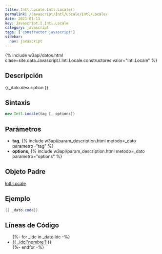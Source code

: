 ```yaml
---
title: Intl.Locale.Intl.Locale()
permalink: /Javascript/Intl/Locale/Intl/Locale/
date: 2021-01-11
key: Javascript.I.Intl.Locale
category: javascript
tags: ['constructor javascript']
sidebar: 
  nav: javascript
---
```


{% include w3api/datos.html clase=site.data.Javascript.I.Intl.Locale.constructores valor="Intl.Locale" %}

## Descripción
{{_dato.description }}

## Sintaxis
~~~javascript
new Intl.Locale(tag [, options])
~~~

## Parámetros
* **tag**,  {% include w3api/param_description.html metodo=_dato parametro="tag" %}
* **options**,  {% include w3api/param_description.html metodo=_dato parametro="options" %}

## Objeto Padre
[Intl.Locale](/Javascript/Intl/Locale/)

## Ejemplo
~~~java
{{ _dato.code}}
~~~

## Líneas de Código
<ul>
{%- for _ldc in _dato.ldc -%}
   <li>
       <a href="{{_ldc['url'] }}">{{ _ldc['nombre'] }}</a>
   </li>
{%- endfor -%}
</ul>
